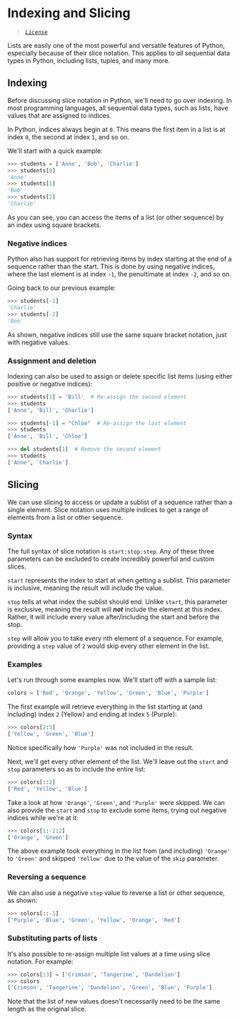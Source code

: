 # Indexing and Slicing

> *[`License`](https://github.com/bsoyka/pydis/blob/main/LICENSE)*

Lists are easily one of the most powerful and versatile features of Python,
especially because of their slice notation. This applies to *all* sequential
data types in Python, including lists, tuples, and many more.

## Indexing

Before discussing slice notation in Python, we'll need to go over indexing. In
most programming languages, all sequential data types, such as lists, have
values that are assigned to indices.

In Python, indices always begin at `0`. This means the first item in a list is
at index `0`, the second at index `1`, and so on.

We'll start with a quick example:

```py
>>> students = ['Anne', 'Bob', 'Charlie']
>>> students[0]
'Anne'
>>> students[1]
'Bob'
>>> students[2]
'Charlie'
```

As you can see, you can access the items of a list (or other sequence) by an
index using square brackets.

### Negative indices

Python also has support for retrieving items by index starting at the end of a
sequence rather than the start. This is done by using negative indices, where
the last element is at index `-1`, the penultimate at index `-2`, and so on.

Going back to our previous example:

```py
>>> students[-1]
'Charlie'
>>> students[-2]
'Bob'
```

As shown, negative indices still use the same square bracket notation, just
with negative values.

### Assignment and deletion

Indexing can also be used to assign or delete specific list items (using
either positive or negative indices):

```py
>>> students[1] = 'Bill'  # Re-assign the second element
>>> students
['Anne', 'Bill', 'Charlie']

>>> students[-1] = "Chloe"  # Re-assign the last element
>>> students
['Anne', 'Bill', 'Chloe']
```

```py
>>> del students[1]  # Remove the second element
>>> students
['Anne', 'Charlie']
```

## Slicing

We can use slicing to access or update a sublist of a sequence rather than a
single element. Slice notation uses multiple indices to get a range of
elements from a list or other sequence.

### Syntax

The full syntax of slice notation is `start:stop:step`. Any of these three
parameters can be excluded to create incredibly powerful and custom slices.

`start` represents the index to start at when getting a sublist. This
parameter is inclusive, meaning the result will include the value.

`stop` tells at what index the sublist should end. Unlike `start`, this
parameter is exclusive, meaning the result will ***not*** include the element
at this index. Rather, it will include every value after/including the start
and before the stop.

`step` will allow you to take every nth element of a sequence. For example,
providing a `step` value of `2` would skip every other element in the list.

### Examples

Let's run through some examples now. We'll start off with a sample list:

```py
colors = ['Red', 'Orange', 'Yellow', 'Green', 'Blue', 'Purple']
```

The first example will retrieve everything in the list starting at (and
including) index `2` (Yellow) and ending at index `5` (Purple):

```py
>>> colors[2:5]
['Yellow', 'Green', 'Blue']
```

Notice specifically how `'Purple'` was not included in the result.

Next, we'll get every other element of the list. We'll leave out the `start`
and `stop` parameters so as to include the entire list:

```py
>>> colors[::2]
['Red', 'Yellow', 'Blue']
```

Take a look at how `'Orange'`, `'Green'`, and `'Purple'` were skipped. We can
also provide the `start` and `stop` to exclude some items, trying out negative
indices while we're at it:

```py
>>> colors[1:-2:2]
['Orange', 'Green']
```

The above example took everything in the list from (and including) `'Orange'`
to `'Green'` and skipped `'Yellow'` due to the value of the `skip` parameter.

### Reversing a sequence

We can also use a negative `step` value to reverse a list or other sequence,
as shown:

```py
>>> colors[::-1]
['Purple', 'Blue', 'Green', 'Yellow', 'Orange', 'Red']
```

### Substituting parts of lists

It's also possible to re-assign multiple list values at a time using slice
notation. For example:

```py
>>> colors[:3] = ['Crimson', 'Tangerine', 'Dandelion']
>>> colors
['Crimson', 'Tangerine', 'Dandelion', 'Green', 'Blue', 'Purple']
```

Note that the list of new values doesn't necessarily need to be the same
length as the original slice.

